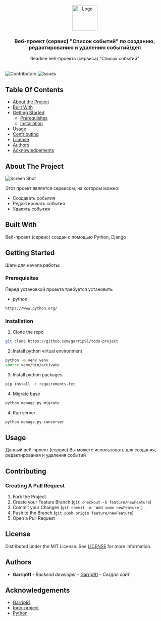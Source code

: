 <br/>
<p align="center">
  <a href="https://github.com/garrip91/todo-project">
    <img src="images/logo.png" alt="Logo" width="80" height="80">
  </a>

  <h3 align="center">Веб-проект (сервис) "Список событий" по созданию, редактированию и удалению событий/дел</h3>

  <p align="center">
    Readme веб-проекта (сервиса) "Список событий"
    <br/>
    <br/>
  </p>
</p>

![Contributors](https://img.shields.io/github/contributors/Garrip91/todo-project?color=dark-green) ![Issues](https://img.shields.io/github/issues/Garrip91/todo-project) 

## Table Of Contents

* [About the Project](#about-the-project)
* [Built With](#built-with)
* [Getting Started](#getting-started)
  * [Prerequisites](#prerequisites)
  * [Installation](#installation)
* [Usage](#usage)
* [Contributing](#contributing)
* [License](#license)
* [Authors](#authors)
* [Acknowledgements](#acknowledgements)

## About The Project

![Screen Shot](images/screenshot.png)

Этот проект является сервисом, на котором можно:


* Создавать события
* Редактировать события
* Удалять события

## Built With

Веб-проект (сервис) создан с помощью Python, Django

## Getting Started

Шаги для начала работы:

### Prerequisites

Перед установкой проекта требуется установить

* python

```
https://www.python.org/
```

### Installation

1. Clone the repo

```sh
git clone https://github.com/garrip91/todo-project
```


2. Install python virtual environment

```sh
python -m venv venv
source venv/bin/activate
```

3. Install python packages

```sh
pip install -r requirements.txt
```

4. Migrate base

```sh
python manage.py migrate
```

4. Run server

```sh
python manage.py runserver
```

## Usage

Данный веб-проект (сервис) Вы можете использовать для создания, редактирования и удаления событий

## Contributing



### Creating A Pull Request

1. Fork the Project
2. Create your Feature Branch (`git checkout -b feature/newFeature`)
3. Commit your Changes (`git commit -m 'Add some newFeature'`)
4. Push to the Branch (`git push origin feature/newFeature`)
5. Open a Pull Request

## License

Distributed under the MIT License. See [LICENSE](https://github.com/Garrip91/todo-project/blob/main/LICENSE.md) for more information.

## Authors

* **Garrip91** - *Backend developer* - [Garrip91](https://github.com/garrip91) - *Создал сайт*

## Acknowledgements

* [Garrip91](https://github.com/garrip91)
* [todo-project](https://github.com/garrip91/todo-project)
* [Python](https://www.python.org/)
